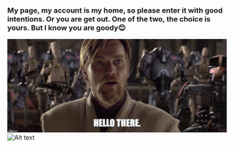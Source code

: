 ### My page, my account is my home, so please enter it with good intentions. Or you are get out. One of the two, the choice is yours. But I know you are goody😊
![Alt text](docs/hello_there.jpg)
![Alt text](for_gh.gif)

